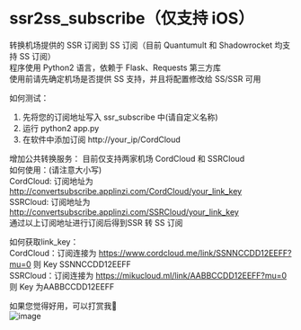 # ssr2ss_subscribe（仅支持 iOS）
转换机场提供的 SSR 订阅到 SS 订阅（目前 Quantumult 和 Shadowrocket 均支持 SS 订阅）  
程序使用 Python2 语言，依赖于 Flask、Requests 第三方库  
使用前请先确定机场是否提供 SS 支持，并且将配置修改给 SS/SSR 可用
  
如何测试：  
1. 先将您的订阅地址写入 ssr_subscribe 中(请自定义名称)  
2. 运行 python2 app.py  
3. 在软件中添加订阅 http://your_ip/CordCloud  

增加公共转换服务：
目前仅支持两家机场 CordCloud 和 SSRCloud  
如何使用：(请注意大小写)  
CordCloud: 订阅地址为 http://convertsubscribe.applinzi.com/CordCloud/your_link_key  
SSRCloud: 订阅地址为 http://convertsubscribe.applinzi.com/SSRCloud/your_link_key  
通过以上订阅地址进行订阅后得到SSR 转 SS 订阅  

如何获取link_key：  
CordCloud：订阅连接为 https://www.cordcloud.me/link/SSNNCCDD12EEFF?mu=0 则 Key SSNNCCDD12EEFF  
SSRCloud：订阅连接为 https://mikucloud.ml/link/AABBCCDD12EEFF?mu=0 则 Key 为AABBCCDD12EEFF


如果您觉得好用，可以打赏我🤣  
![image](https://github.com/caydyn-skd/ssr2ss_subscribe/raw/master/0.png)
